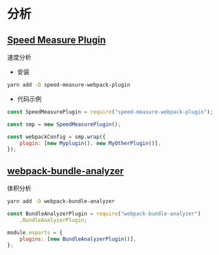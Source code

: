 # 分析

## [Speed Measure Plugin](https://github.com/stephencookdev/speed-measure-webpack-plugin#readme)

速度分析

-   安装

```sh
yarn add -D speed-measure-webpack-plugin
```

-   代码示例

```js
const SpeedMeasurePlugin = require("speed-measure-webpack-plugin");

const smp = new SpeedMeasurePlugin();

const webpackConfig = smp.wrap({
    plugin: [new Myplugin(), new MyOtherPlugin()],
});
```

## [webpack-bundle-analyzer](https://github.com/webpack-contrib/webpack-bundle-analyzer)

体积分析

```sh
yarn add -D webpack-bundle-analyzer
```

```js
const BundleAnalyzerPlugin = require("webpack-bundle-analyzer")
    .BundleAnalyzerPlugin;

module.exports = {
    plugins: [new BundleAnalyzerPlugin()],
};
```
